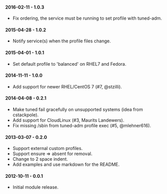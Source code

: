 #### 2016-02-11 - 1.0.3
* Fix ordering, the service must be running to set profile with tuned-adm.

#### 2015-04-28 - 1.0.2
* Notify service(s) when the profile files change.

#### 2015-04-01 - 1.0.1
* Set default profile to 'balanced' on RHEL7 and Fedora.

#### 2014-11-11 - 1.0.0
* Add support for newer RHEL/CentOS 7 (#7, @stzilli).

#### 2014-04-08 - 0.2.1
* Make tuned fail gracefully on unsupported systems (idea from cstackpole).
* Add support for CloudLinux (#3, Maurits Landewers).
* Fix missing /sbin from tuned-adm profile exec (#5, @mlehner616).

#### 2013-03-07 - 0.2.0
* Support external custom profiles.
* Support ensure => absent for removal.
* Change to 2 space indent.
* Add examples and use markdown for the README.

#### 2012-10-11 - 0.0.1
* Initial module release.

